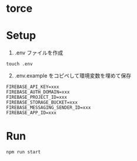 # torce

# Setup

1. .env ファイルを作成

```
touch .env
```

2. .env.example をコピペして環境変数を埋めて保存

```.env
FIREBASE_API_KEY=xxx
FIREBASE_AUTH_DOMAIN=xxx
FIREBASE_PROJECT_ID=xxx
FIREBASE_STORAGE_BUCKET=xxx
FIREBASE_MESSAGING_SENDER_ID=xxx
FIREBASE_APP_ID=xxx
```

# Run

```
npm run start
```

